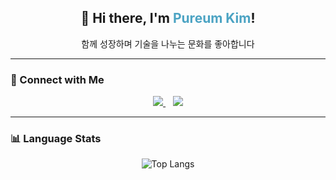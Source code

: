 <h2 align="center">👋 Hi there, I'm <span style="color:#4BA3C3">Pureum Kim</span>!</h2>
<p align="center">함께 성장하며 기술을 나누는 문화를 좋아합니다</p>

---

### 🔗 Connect with Me

<p align="center">
  <a href="mailto:prkim429@gmail.com">
    <img src="https://img.shields.io/badge/Gmail-D14836?style=for-the-badge&logo=gmail&logoColor=white"/>
  </a>
  &nbsp;&nbsp;
  <a href="https://www.linkedin.com/in/dev-prkim/">
    <img src="https://img.shields.io/badge/LinkedIn-0A66C2?style=for-the-badge&logo=linkedin&logoColor=white"/>
  </a> 
</p>

---

### 📊 Language Stats

<p align="center">
  <img src="https://github-readme-stats.vercel.app/api/top-langs/?username=dev-prkim&layout=compact&theme=default" alt="Top Langs" />
</p>
